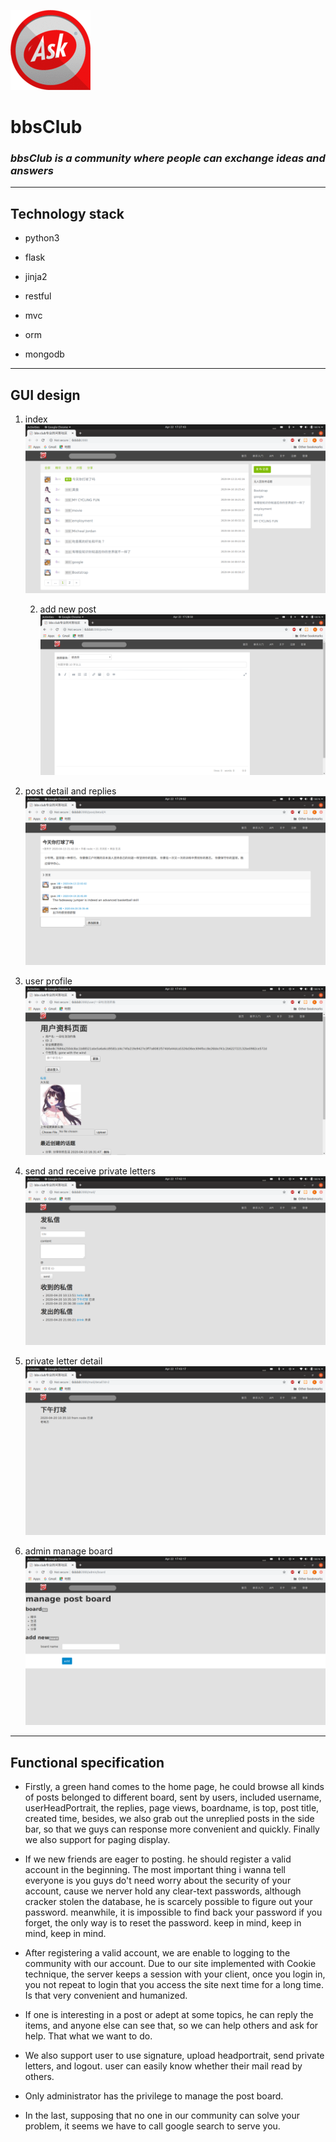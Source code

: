 ![Ask](https://github.com/realRichard/bbsClub/blob/master/pictures/1170859.gif "Ask")

#   **bbsClub**

###  *bbsClub is a community where people can exchange ideas and answers*

***

##  **Technology stack**

-   python3

-   flask

-   jinja2

-   restful

-   mvc

-   orm

-   mongodb

***

##  **GUI design**

1. index 
![index](https://github.com/realRichard/bbsClub/blob/master/pictures/1.png "index")

    2. add new post
![new_post](https://github.com/realRichard/bbsClub/blob/master/pictures/2.png "add_new_post")

3. post detail and replies
![post_detail_and_replies](https://github.com/realRichard/bbsClub/blob/master/pictures/3.png "post_detail_and_replies")

4. user profile
![user_profile](https://github.com/realRichard/bbsClub/blob/master/pictures/4.png "user_profile")

5. send and receive private letters
![send_and_receive_private_letters](https://github.com/realRichard/bbsClub/blob/master/pictures/5.png "send_and_receive_private_letters")

6. private letter detail
![private_letter_detail](https://github.com/realRichard/bbsClub/blob/master/pictures/7.png "private_letter_detail")

7. admin manage board
![administrator_manage_board](https://github.com/realRichard/bbsClub/blob/master/pictures/6.png "administrator_manage_board")

***

##  **Functional specification**

-   Firstly, a green hand comes to the home page, he could browse all kinds of posts belonged to different board, sent by users, included username, userHeadPortrait, the replies, page views, boardname, is top, post title, created time, besides, we also grab out the unreplied posts in the side bar, so that we guys can response more convenient and quickly. Finally we also support for paging display.

-   If we new friends are eager to posting. he should register a valid account in the beginning. The most important thing i wanna tell everyone is you guys do't need worry about the security of your account, cause we nerver hold any clear-text passwords, although cracker stolen the database, he is scarcely possible to figure out your password. meanwhile, it is impossible to find back your password if you forget, the only way is to reset the password. keep in mind, keep in mind, keep in mind.

-   After registering a valid account, we are enable to logging to the community with our account. Due to our site implemented with Cookie technique, the server keeps a session with your client, once you login in, you not repeat to login that you access the site next time for a long time. Is that very convenient and humanized.

-   If one is interesting in a post or adept at some topics, he can reply the items, and anyone else can see that, so we can help others and ask for help. That what we want to do.
 

-   We also support user to use signature, upload headportrait, send private letters, and logout. user can easily know whether their mail read by others.

-   Only administrator has the privilege to manage the post board.

-   In the last, supposing that no one in our community can solve your problem, it seems we have to call google search to serve you.


